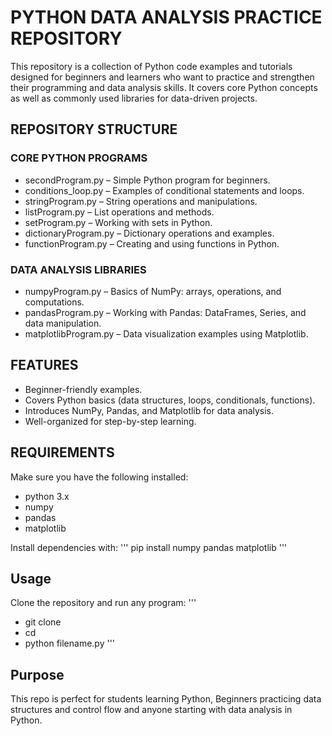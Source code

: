 # PYTHON DATA ANALYSIS PRACTICE REPOSITORY

This repository is a collection of Python code examples and tutorials designed for beginners and learners who want to practice and strengthen their programming and data analysis skills. It covers core Python concepts as well as commonly used libraries for data-driven projects.

## REPOSITORY STRUCTURE
### CORE PYTHON PROGRAMS
- secondProgram.py – Simple Python program for beginners.
- conditions_loop.py – Examples of conditional statements and loops.
- stringProgram.py – String operations and manipulations.
- listProgram.py – List operations and methods.
- setProgram.py – Working with sets in Python.
- dictionaryProgram.py – Dictionary operations and examples.
- functionProgram.py – Creating and using functions in Python.

### DATA ANALYSIS LIBRARIES
- numpyProgram.py – Basics of NumPy: arrays, operations, and computations.
- pandasProgram.py – Working with Pandas: DataFrames, Series, and data manipulation.
- matplotlibProgram.py – Data visualization examples using Matplotlib.
 
## FEATURES
- Beginner-friendly examples.
- Covers Python basics (data structures, loops, conditionals, functions).
- Introduces NumPy, Pandas, and Matplotlib for data analysis.
- Well-organized for step-by-step learning.

## REQUIREMENTS
Make sure you have the following installed:
- python 3.x
- numpy
- pandas
- matplotlib

Install dependencies with:
''' pip install numpy pandas matplotlib '''

## Usage
Clone the repository and run any program:
'''
- git clone <your-repo-link>
- cd <repo-name>
- python filename.py
'''

## Purpose
This repo is perfect for students learning Python, Beginners practicing data structures and control flow and anyone starting with data analysis in Python.
